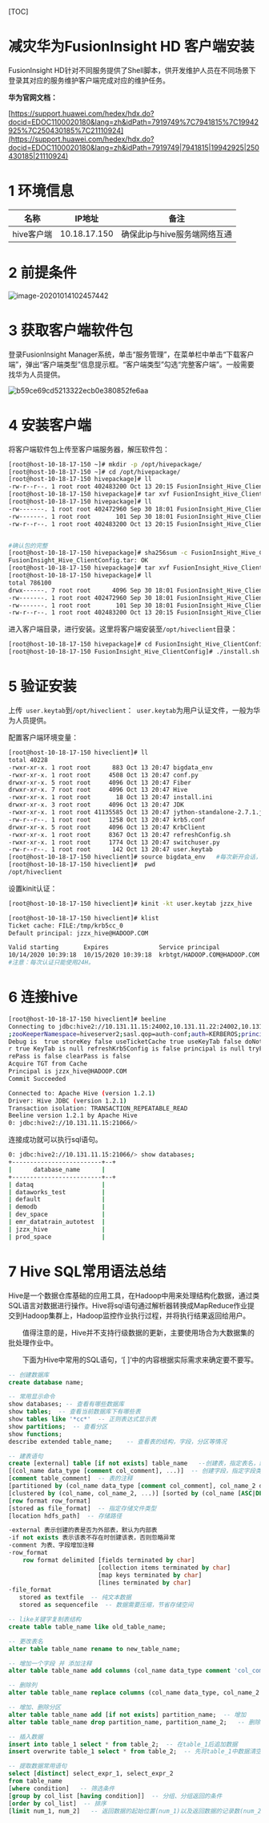 [TOC]



# 减灾华为FusionInsight HD 客户端安装

FusionInsight HD针对不同服务提供了Shell脚本，供开发维护人员在不同场景下登录其对应的服务维护客户端完成对应的维护任务。

**华为官网文档：**

[https://support.huawei.com/hedex/hdx.do?docid=EDOC1100020180&lang=zh&idPath=7919749%7C7941815%7C19942925%7C250430185%7C21110924](https://support.huawei.com/hedex/hdx.do?docid=EDOC1100020180&lang=zh&idPath=7919749|7941815|19942925|250430185|21110924)



# 1 环境信息

| 名称       | IP地址       | 备注                         |
| ---------- | ------------ | ---------------------------- |
| hive客户端 | 10.18.17.150 | 确保此ip与hive服务端网络互通 |



# 2 前提条件

![image-20201014102457442](assets/image-20201014102457442.png)



# 3 获取客户端软件包

登录FusionInsight Manager系统，单击“服务管理”，在菜单栏中单击“下载客户端”，弹出“客户端类型”信息提示框。“客户端类型”勾选“完整客户端”。一般需要找华为人员提供。

![b59ce69cd5213322ecb0e380852fe6aa](assets/b59ce69cd5213322ecb0e380852fe6aa.png)



# 4 安装客户端

将客户端软件包上传至客户端服务器，解压软件包：

```bash
[root@host-10-18-17-150 ~]# mkdir -p /opt/hivepackage/
[root@host-10-18-17-150 ~]# cd /opt/hivepackage/
[root@host-10-18-17-150 hivepackage]# ll
-rw-r--r--. 1 root root 402483200 Oct 13 20:15 FusionInsight_Hive_Client.tar
[root@host-10-18-17-150 hivepackage]# tar xvf FusionInsight_Hive_Client.tar
[root@host-10-18-17-150 hivepackage]# ll
-rw-------. 1 root root 402472960 Sep 30 18:01 FusionInsight_Hive_ClientConfig.tar  #解压出来的包
-rw-------. 1 root root       101 Sep 30 18:01 FusionInsight_Hive_ClientConfig.tar.sha256  #解压出来的包校验码
-rw-r--r--. 1 root root 402483200 Oct 13 20:15 FusionInsight_Hive_Client.tar


#确认包的完整
[root@host-10-18-17-150 hivepackage]# sha256sum -c FusionInsight_Hive_ClientConfig.tar.sha256
FusionInsight_Hive_ClientConfig.tar: OK
[root@host-10-18-17-150 hivepackage]# tar xvf FusionInsight_Hive_ClientConfig.tar
[root@host-10-18-17-150 hivepackage]# ll
total 786100
drwx------. 7 root root      4096 Sep 30 18:01 FusionInsight_Hive_ClientConfig
-rw-------. 1 root root 402472960 Sep 30 18:01 FusionInsight_Hive_ClientConfig.tar
-rw-------. 1 root root       101 Sep 30 18:01 FusionInsight_Hive_ClientConfig.tar.sha256
-rw-r--r--. 1 root root 402483200 Oct 13 20:15 FusionInsight_Hive_Client.tar
```

进入客户端目录，进行安装。这里将客户端安装至`/opt/hiveclient`目录：

```bash
[root@host-10-18-17-150 hivepackage]# cd FusionInsight_Hive_ClientConfig/
[root@host-10-18-17-150 FusionInsight_Hive_ClientConfig]# ./install.sh /opt/hiveclient/
```



# 5 验证安装

上传` user.keytab`到`/opt/hiveclient`：` user.keytab`为用户认证文件，一般为华为人员提供。

配置客户端环境变量：

```bash
[root@host-10-18-17-150 hiveclient]# ll
total 40228
-rwxr-xr-x. 1 root root      883 Oct 13 20:47 bigdata_env
-rwxr-xr-x. 1 root root     4508 Oct 13 20:47 conf.py
drwxr-xr-x. 5 root root     4096 Oct 13 20:47 Fiber
drwxr-xr-x. 7 root root     4096 Oct 13 20:47 Hive
-rwxr-xr-x. 1 root root       18 Oct 13 20:47 install.ini
drwxr-xr-x. 3 root root     4096 Oct 13 20:47 JDK
-rwxr-xr-x. 1 root root 41135585 Oct 13 20:47 jython-standalone-2.7.1.jar
-rw-r--r--. 1 root root     1258 Oct 13 20:47 krb5.conf
drwxr-xr-x. 5 root root     4096 Oct 13 20:47 KrbClient
-rwxr-xr-x. 1 root root     8367 Oct 13 20:47 refreshConfig.sh
-rwxr-xr-x. 1 root root     1774 Oct 13 20:47 switchuser.py
-rw-r--r--. 1 root root      142 Oct 13 20:47 user.keytab
[root@host-10-18-17-150 hiveclient]# source bigdata_env   #每次新开会话，都需要加载变量
[root@host-10-18-17-150 hiveclient]#  pwd
/opt/hiveclient
```

设置kinit认证：

```bash
[root@host-10-18-17-150 hiveclient]# kinit -kt user.keytab jzzx_hive   #jzzx_hive为hive用户，一般华为提供

[root@host-10-18-17-150 hiveclient]# klist 
Ticket cache: FILE:/tmp/krb5cc_0
Default principal: jzzx_hive@HADOOP.COM

Valid starting       Expires              Service principal
10/14/2020 10:39:18  10/15/2020 10:39:18  krbtgt/HADOOP.COM@HADOOP.COM
#注意：每次认证只能使用24H。
```



# 6 连接hive

```bash
[root@host-10-18-17-150 hiveclient]# beeline 
Connecting to jdbc:hive2://10.131.11.15:24002,10.131.11.22:24002,10.131.11.2:24002/;serviceDiscoveryMode=zooKeeper
;zooKeeperNamespace=hiveserver2;sasl.qop=auth-conf;auth=KERBEROS;principal=hive/hadoop.hadoop.com@HADOOP.COM
Debug is  true storeKey false useTicketCache true useKeyTab false doNotPrompt false ticketCache is null isInitiato
r true KeyTab is null refreshKrb5Config is false principal is null tryFirstPass is false useFirstPass is false sto
rePass is false clearPass is false
Acquire TGT from Cache
Principal is jzzx_hive@HADOOP.COM
Commit Succeeded 

Connected to: Apache Hive (version 1.2.1)
Driver: Hive JDBC (version 1.2.1)
Transaction isolation: TRANSACTION_REPEATABLE_READ
Beeline version 1.2.1 by Apache Hive
0: jdbc:hive2://10.131.11.15:21066/> 
```

连接成功就可以执行sql语句。

```bash
0: jdbc:hive2://10.131.11.15:21066/> show databases;
+-------------------------+--+
|      database_name      |
+-------------------------+--+
| dataq                   |
| dataworks_test          |
| default                 |
| demodb                  |
| dev_space               |
| emr_datatrain_autotest  |
| jzzx_hive               |
| prod_space              |
```



# 7 Hive SQL常用语法总结

Hive是一个数据仓库基础的应用工具，在Hadoop中用来处理结构化数据，通过类SQL语言对数据进行操作。Hive将sql语句通过解析器转换成MapReduce作业提交到Hadoop集群上，Hadoop监控作业执行过程，并将执行结果返回给用户。

　　值得注意的是，Hive并不支持行级数据的更新，主要使用场合为大数据集的批处理作业中。

　　下面为Hive中常用的SQL语句，‘[ ]’中的内容根据实际需求来确定要不要写。

```sql
-- 创建数据库
create database name;

-- 常用显示命令
show databases; -- 查看有哪些数据库
show tables;  -- 查看当前数据库下有哪些表
show tables like '*cc*'  -- 正则表达式显示表
show partitions;  -- 查看分区
show functions;
describe extended table_name;    -- 查看表的结构，字段，分区等情况

-- 建表语句
create [external] table [if not exists] table_name   --创建表，指定表名，默认为内部表
[(col_name data_type [comment col_comment], ...)]  -- 创建字段，指定字段类型、注释
[comment table_comment]  -- 表的注释
[partitioned by (col_name data_type [comment col_comment], col_name_2 data_type_2, ...)] -- 指定分区，要注意分区字段不能出现的建表的字段中
[clustered by (col_name, col_name_2, ...)] [sorted by (col_name [ASC|DESC], ...)] into num_buckets buckets] -- 分桶
[row format row_format]
[stored as file_format]  -- 指定存储文件类型
[location hdfs_path]  -- 存储路径

·external 表示创建的表是否为外部表，默认为内部表
·if not exists 表示该表不存在时创建该表，否则忽略异常
·comment 为表、字段增加注释
·row_format
    row format delimited [fields terminated by char]
                         [collection items terminated by char]
                         [map keys terminated by char]
                         [lines terminated by char]
·file_format
   stored as textfile  -- 纯文本数据
   stored as sequencefile  -- 数据需要压缩，节省存储空间

-- like关键字复制表结构
create table table_name like old_table_name;         

-- 更改表名
alter table table_name rename to new_table_name;

-- 增加一个字段 并 添加注释
alter table table_name add columns (col_name data_type comment 'col_comment');

-- 删除列
alter table table_name replace columns (col_name data_type, col_name_2 data_type_2);

-- 增加、删除分区
alter table table_name add [if not exists] partition_name;  -- 增加
alter table table_name drop partition_name, partition_name_2;   -- 删除

-- 插入数据
insert into table_1 select * from table_2;  -- 在table_1后追加数据
insert overwrite table_1 select * from table_2;  -- 先将table_1中数据清空，然后添加数据

-- 提取数据常用语句
select [distinct] select_expr_1, select_expr_2
from table_name
[where condition]   -- 筛选条件
[group by col_list [having condition]]  -- 分组、分组返回的条件
[order by col_list]  -- 排序
[limit num_1, num_2]   -- 返回数据的起始位置(num_1)以及返回数据的记录数(num_2)
```

